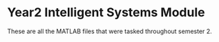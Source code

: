 # Year2 Intelligent Systems Module

These are all the MATLAB files that were tasked throughout semester 2. 
